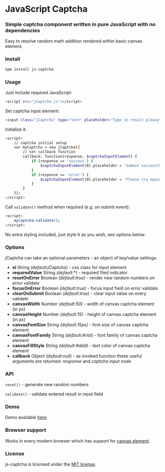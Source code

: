 # JavaScript Captcha #
### Simple captcha component written in pure JavaScript with no dependencies ###

Easy to resolve random math addition rendered within basic canvas element.

### Install ###

```sh
npm install js-captcha
```

### Usage ###

Just include required JavaScript:
```sh
<script src="jCaptcha.js"></script>
```
Set captcha input element:
```sh
<input class="jCaptcha" type="text" placeholder="Type in result please">
```

Initialize it:
```sh
<script>
    // captcha initial setup
    var myCaptcha = new jCaptcha({
        // set callback function
        callback: function(response, $captchaInputElement) {
            if (response == 'success') {
                $captchaInputElement[0].placeholder = 'Submit successful!';
            }
            if (response == 'error') {
                $captchaInputElement[0].placeholder = 'Please try again!';
            }
        }
    });
</script>
```

Call `validate()` method when required (e.g. on submit event):
```sh
<script>
    myCaptcha.validate();
</script>
```

No extra styling included, just style it as you wish, see options below.

### Options ###

jCaptcha can take an optional parameters - an object of key/value settings:

- **el** String *(default:jCaptcha)* - css class for input element
- **requiredValue** String *(default:\*)* - required filed indicator
- **resetOnError** Boolean *(default:true)* - render new random numbers on error validate
- **focusOnError** Boolean *(default:true)* - focus input field on error validate
- **clearOnSubmit** Boolean *(default:true)* - clear input value on every validate
- **canvasWidth** Number *(default:50)* - width of canvas captcha element (in px)
- **canvasHeight** Number *(default:15)* - height of canvas captcha element (in px)
- **canvasFontSize** String *(default:15px)* - font size of canvas captcha element
- **canvasFontFamily** String *(default:Arial)* - font family of canvas captcha element
- **canvasFillStyle** String *(default:#ddd)* - text color of canvas captcha element
- **callback** Object *(default:null)* - as invoked function these useful arguments are returned: *response* and *captcha input node*

### API ###

`reset()` - generate new random numbers

`validate()` - validate entered result in input field

### Demo ###

Demo available [here](http://www.rvdizajn.com/js-captcha/).

### Browser support ###

Works in every modern browser which has support for [canvas element](http://caniuse.com/#feat=canvas-text).

### License  ###

js-captcha is licensed under the [MIT license](http://opensource.org/licenses/MIT).

